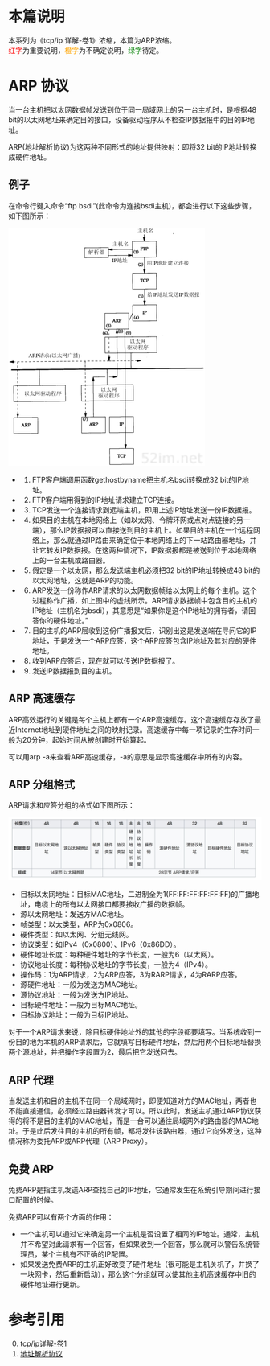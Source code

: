 # 本篇说明
本系列为《tcp/ip 详解-卷1》浓缩，本篇为ARP浓缩。<br>
<span style="color:red">红字</span>为重要说明，<span style="color:orange">橙字</span>为不确定说明，<span style="color:green">绿字</span>待定。

# ARP 协议
当一台主机把以太网数据帧发送到位于同一局域网上的另一台主机时，是根据48 bit的以太网地址来确定目的接口，设备驱动程序从不检查IP数据报中的目的IP地址。

ARP(地址解析协议)为这两种不同形式的地址提供映射：即将32 bit的IP地址转换成硬件地址。

## 例子
在命令行键入命令“ftp bsdi”(此命令为连接bsdi主机)，都会进行以下这些步骤，如下图所示：

![](./arp/arp例子.png)

- 1. FTP客户端调用函数gethostbyname把主机名bsdi转换成32 bit的IP地址。
- 2. FTP客户端用得到的IP地址请求建立TCP连接。
- 3. TCP发送一个连接请求到远端主机，即用上述IP地址发送一份IP数据报。
- 4. 如果目的主机在本地网络上（如以太网、令牌环网或点对点链接的另一端），那么IP数据报可以直接送到目的主机上。如果目的主机在一个远程网络上，那么就通过IP路由来确定位于本地网络上的下一站路由器地址，并让它转发IP数据报。在这两种情况下，IP数据报都是被送到位于本地网络上的一台主机或路由器。
- 5. 假定是一个以太网，那么发送端主机必须把32 bit的IP地址转换成48 bit的以太网地址，这就是ARP的功能。
- 6. ARP发送一份称作ARP请求的以太网数据帧给以太网上的每个主机。这个过程称作广播，如上图中的虚线所示。ARP请求数据帧中包含目的主机的IP地址（主机名为bsdi），其意思是“如果你是这个IP地址的拥有者，请回答你的硬件地址。”
- 7. 目的主机的ARP层收到这份广播报文后，识别出这是发送端在寻问它的IP地址，于是发送一个ARP应答，这个ARP应答包含IP地址及其对应的硬件地址。
- 8. 收到ARP应答后，现在就可以传送IP数据报了。
- 9. 发送IP数据报到目的主机。

## ARP 高速缓存
ARP高效运行的关键是每个主机上都有一个ARP高速缓存。这个高速缓存存放了最近Internet地址到硬件地址之间的映射记录。高速缓存中每一项记录的生存时间一般为20分钟，起始时间从被创建时开始算起。

可以用arp -a来查看ARP高速缓存，-a的意思是显示高速缓存中所有的内容。

## ARP 分组格式
ARP请求和应答分组的格式如下图所示：

![](./arp/arp分组格式.jpg)

- 目标以太网地址：目标MAC地址，二进制全为1(FF:FF:FF:FF:FF:FF)的广播地址，电缆上的所有以太网接口都要接收广播的数据帧。
- 源以太网地址：发送方MAC地址。
- 帧类型：以太类型，ARP为0x0806。
- 硬件类型：如以太网、分组无线网。
- 协议类型：如IPv4（0x0800）、IPv6（0x86DD）。
- 硬件地址长度：每种硬件地址的字节长度，一般为6（以太网）。
- 协议地址长度：每种协议地址的字节长度，一般为4（IPv4）。
- 操作码：1为ARP请求，2为ARP应答，3为RARP请求，4为RARP应答。
- 源硬件地址：一般为发送方MAC地址。
- 源协议地址：一般为发送方IP地址。
- 目标硬件地址：一般为目标MAC地址。
- 目标协议地址：一般为目标IP地址。

对于一个ARP请求来说，除目标硬件地址外的其他的字段都要填写。当系统收到一份目的地为本机的ARP请求后，它就填写目标硬件地址，然后用两个目标地址替换两个源地址，并把操作字段置为2，最后把它发送回去。

## ARP 代理
当发送主机和目的主机不在同一个局域网时，即便知道对方的MAC地址，两者也不能直接通信，必须经过路由器转发才可以。所以此时，发送主机通过ARP协议获得的将不是目的主机的MAC地址，而是一台可以通往局域网外的路由器的MAC地址。于是此后发往目的主机的所有帧，都将发往该路由器，通过它向外发送，这种情况称为委托ARP或ARP代理（ARP Proxy）。

## 免费 ARP
免费ARP是指主机发送ARP查找自己的IP地址，它通常发生在系统引导期间进行接口配置的时候。

免费ARP可以有两个方面的作用：

- 一个主机可以通过它来确定另一个主机是否设置了相同的IP地址。通常，主机并不希望对此请求有一个回答，但如果收到一个回答，那么就可以警告系统管理员，某个主机有不正确的IP配置。
- 如果发送免费ARP的主机正好改变了硬件地址（很可能是主机关机了，并换了一块网卡，然后重新启动），那么这个分组就可以使其他主机高速缓存中旧的硬件地址进行更新。

# 参考引用
0. [tcp/ip详解-卷1](https://book.douban.com/subject/1088054/)
0. [地址解析协议](https://zh.wikipedia.org/wiki/%E5%9C%B0%E5%9D%80%E8%A7%A3%E6%9E%90%E5%8D%8F%E8%AE%AE)

